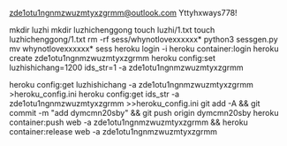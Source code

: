 zde1otu1ngnmzwuzmtyxzgrmm@outlook.com
Yttyhxways778!

mkdir luzhi
mkdir luzhichenggong
touch luzhi/1.txt
touch luzhichenggong/1.txt
rm -rf sess/whynotlovexxxxxx*
python3 sessgen.py
mv whynotlovexxxxxx* sess
heroku login -i
heroku container:login
heroku create zde1otu1ngnmzwuzmtyxzgrmm
heroku config:set luzhishichang=1200 ids_str=1 -a zde1otu1ngnmzwuzmtyxzgrmm

heroku config:get luzhishichang -a zde1otu1ngnmzwuzmtyxzgrmm >heroku_config.ini
heroku config:get ids_str -a zde1otu1ngnmzwuzmtyxzgrmm >>heroku_config.ini
git add -A && git commit -m "add dymcmn20sby" && git push origin dymcmn20sby
heroku container:push web -a zde1otu1ngnmzwuzmtyxzgrmm && heroku container:release web -a zde1otu1ngnmzwuzmtyxzgrmm